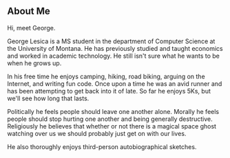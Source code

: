 ## About Me

Hi, meet George.

George Lesica is a MS student in the department of Computer Science at the
University of Montana. He has previously studied and taught economics and
worked in academic technology. He still isn't sure what he wants to be when he
grows up.

In his free time he enjoys camping, hiking, road biking, arguing on the
Internet, and writing fun code. Once upon a time he was an avid runner and has
been attempting to get back into it of late. So far he enjoys 5Ks, but we'll see
how long that lasts.

Politically he feels people should leave one another alone. Morally he feels
people should stop hurting one another and being generally destructive.
Religiously he believes that whether or not there is a magical space ghost
watching over us we should probably just get on with our lives.

He also thoroughly enjoys third-person autobiographical sketches.
